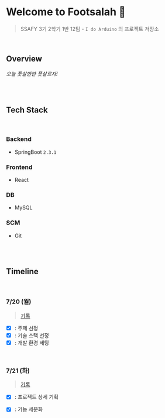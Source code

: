 # Welcome to Footsalah 👋

> SSAFY 3기 2학기 1반 12팀 -  `I do Arduino`  의 프로젝트 저장소

<br>

## Overview

*오늘 풋살한판 풋살르자!*







<br>

<br>

## Tech Stack

<br>

### Backend

- SpringBoot `2.3.1`

### Frontend

- React

### DB

- MySQL

### SCM

- Git 



<br>
<br>

## Timeline

<br>

### 7/20 (월)

> [기록](/docs/0720_주제선정.md)

- [x] : 주제 선정
- [x] : 기술 스택 선정
- [x] : 개발 환경 세팅

<br>

### 7/21 (화)

> [기록](/docs/0721_기능_세분화.md)

- [x] : 프로젝트 상세 기획

- [x] : 기능 세분화

  <br>

